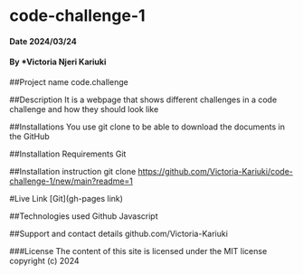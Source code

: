 # code-challenge-1
#### Date 2024/03/24
#### By *Victoria Njeri Kariuki

##Project name
code.challenge

##Description
It is a webpage that shows different challenges in a code challenge and how they should look like

##Installations
You use git clone to be able to download the documents in the GitHub

##Installation Requirements
Git

##Installation instruction
git clone https://github.com/Victoria-Kariuki/code-challenge-1/new/main?readme=1


#Live Link
[Git](gh-pages link)

##Technologies used
Github
Javascript

##Support and contact details
github.com/Victoria-Kariuki

###License
The content of this site is licensed under the MIT license
copyright (c) 2024
